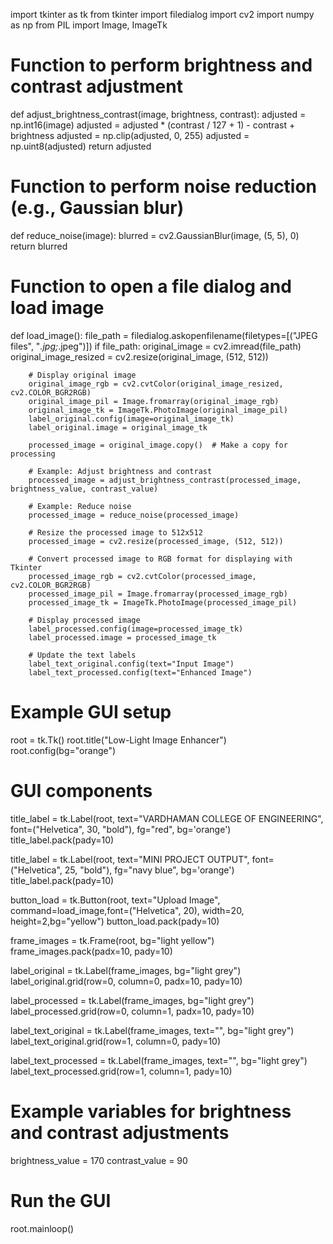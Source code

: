 import tkinter as tk
from tkinter import filedialog
import cv2
import numpy as np
from PIL import Image, ImageTk

# Function to perform brightness and contrast adjustment
def adjust_brightness_contrast(image, brightness, contrast):
    adjusted = np.int16(image)
    adjusted = adjusted * (contrast / 127 + 1) - contrast + brightness
    adjusted = np.clip(adjusted, 0, 255)
    adjusted = np.uint8(adjusted)
    return adjusted

# Function to perform noise reduction (e.g., Gaussian blur)
def reduce_noise(image):
    blurred = cv2.GaussianBlur(image, (5, 5), 0)
    return blurred

# Function to open a file dialog and load image
def load_image():
    file_path = filedialog.askopenfilename(filetypes=[("JPEG files", "*.jpg;*.jpeg")])
    if file_path:
        original_image = cv2.imread(file_path)
        original_image_resized = cv2.resize(original_image, (512, 512))

        # Display original image
        original_image_rgb = cv2.cvtColor(original_image_resized, cv2.COLOR_BGR2RGB)
        original_image_pil = Image.fromarray(original_image_rgb)
        original_image_tk = ImageTk.PhotoImage(original_image_pil)
        label_original.config(image=original_image_tk)
        label_original.image = original_image_tk

        processed_image = original_image.copy()  # Make a copy for processing

        # Example: Adjust brightness and contrast
        processed_image = adjust_brightness_contrast(processed_image, brightness_value, contrast_value)

        # Example: Reduce noise
        processed_image = reduce_noise(processed_image)

        # Resize the processed image to 512x512
        processed_image = cv2.resize(processed_image, (512, 512))

        # Convert processed image to RGB format for displaying with Tkinter
        processed_image_rgb = cv2.cvtColor(processed_image, cv2.COLOR_BGR2RGB)
        processed_image_pil = Image.fromarray(processed_image_rgb)
        processed_image_tk = ImageTk.PhotoImage(processed_image_pil)

        # Display processed image
        label_processed.config(image=processed_image_tk)
        label_processed.image = processed_image_tk

        # Update the text labels
        label_text_original.config(text="Input Image")
        label_text_processed.config(text="Enhanced Image")

# Example GUI setup
root = tk.Tk()
root.title("Low-Light Image Enhancer")
root.config(bg="orange")

# GUI components
title_label = tk.Label(root, text="VARDHAMAN COLLEGE OF ENGINEERING", font=("Helvetica", 30, "bold"), fg="red", bg='orange')
title_label.pack(pady=10)

title_label = tk.Label(root, text="MINI PROJECT OUTPUT", font=("Helvetica", 25, "bold"), fg="navy blue", bg='orange')
title_label.pack(pady=10)

button_load = tk.Button(root, text="Upload Image", command=load_image,font=("Helvetica", 20), width=20, height=2,bg="yellow")
button_load.pack(pady=10)

frame_images = tk.Frame(root, bg="light yellow")
frame_images.pack(padx=10, pady=10)

label_original = tk.Label(frame_images, bg="light grey")
label_original.grid(row=0, column=0, padx=10, pady=10)

label_processed = tk.Label(frame_images, bg="light grey")
label_processed.grid(row=0, column=1, padx=10, pady=10)

label_text_original = tk.Label(frame_images, text="", bg="light grey")
label_text_original.grid(row=1, column=0, pady=10)

label_text_processed = tk.Label(frame_images, text="", bg="light grey")
label_text_processed.grid(row=1, column=1, pady=10)

# Example variables for brightness and contrast adjustments
brightness_value = 170
contrast_value = 90

# Run the GUI
root.mainloop()
